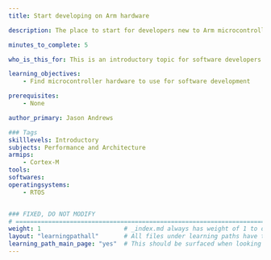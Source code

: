 ```yaml
---
title: Start developing on Arm hardware

description: The place to start for developers new to Arm microcontrollers

minutes_to_complete: 5

who_is_this_for: This is an introductory topic for software developers new to the Arm architecture and looking for microcontroller hardware.

learning_objectives:
    - Find microcontroller hardware to use for software development

prerequisites:
    - None

author_primary: Jason Andrews

### Tags
skilllevels: Introductory
subjects: Performance and Architecture 
armips:
    - Cortex-M
tools:
softwares:
operatingsystems:
    - RTOS


### FIXED, DO NOT MODIFY
# ================================================================================
weight: 1                       # _index.md always has weight of 1 to order correctly
layout: "learningpathall"       # All files under learning paths have this same wrapper
learning_path_main_page: "yes"  # This should be surfaced when looking for related content. Only set for _index.md of learning path content.
---
```

